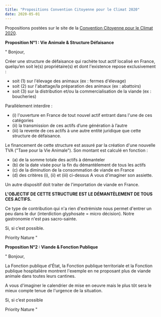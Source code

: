 ```yaml
---
title: "Propositions Convention Citoyenne pour le Climat 2020"
date: 2020-05-01
---
```

Propositions postées sur le site de la [Convention Citoyenne pour le Climat 2020](https://www.conventioncitoyennepourleclimat.fr/en/).


**Proposition N°1 : Vie Animale & Structure Défaisance**

"
Bonjour,

Créer une structure de défaisance qui rachète tout actif localisé en France, quelqu’en soit le(s) propriétaire(s) et dont l'existence repose exclusivement :
- soit (1) sur l'élevage des animaux (ex : fermes d'élevage)
- soit (2) sur l'abattage/la préparation des animaux (ex : abattoirs)
- soit (3) sur la distribution et/ou la commercialisation de la viande (ex : boucheries)

Parallèlement interdire :
- (i) l'ouverture en France de tout nouvel actif entrant dans l'une de ces catégories
- (ii) la transmission de ces actifs d’une génération à l’autre
- (iii) la revente de ces actifs à une autre entité juridique que cette structure de défaisance.

Le financement de cette structure est assuré par la création d'une nouvelle TVA ("Taxe pour la Vie Animale"). Son montant est calculé en fonction :
- (a) de la somme totale des actifs à démanteler
- (b) de la date visée pour la fin du démantèlement de tous les actifs
- (c) de la diminution de la consommation de viande en France
- (d) des critères (i), (ii) et (iii) ci-dessus
A vous d'imaginer son assiette.

Un autre dispositif doit traiter de l'importation de viande en France.

**L'OBJECTIF DE CETTE STRUCTURE EST LE DÉMANTÈLEMENT DE TOUS CES ACTIFS.**

Ce type de contribution qui n'a rien d'extrémiste nous permet d'entrer un peu dans le dur (interdiction glyphosate = micro décision). Notre gastronomie n'est pas sacro-sainte.

Si, si c’est possible.

Priority Nature
"


**Proposition N°2 : Viande & Fonction Publique**

"
Bonjour,

La Fonction publique d'État, la Fonction publique territoriale et la Fonction publique hospitalière montrent l'exemple en ne proposant plus de viande animale dans toutes leurs cantines.

A vous d'imaginer le calendrier de mise en oeuvre mais le plus tôt sera le mieux compte tenue de l'urgence de la situation.

Si, si c’est possible

Priority Nature
"



